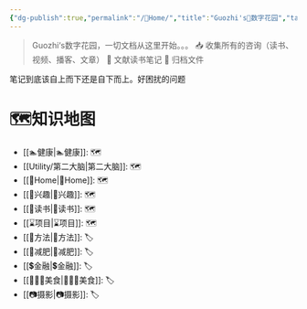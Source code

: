 ```yaml
---
{"dg-publish":true,"permalink":"/🌿Home/","title":"Guozhi's🌿数字花园","tags":["🗺","gardenEntry","gardenEntry","gardenEntry","gardenEntry","gardenEntry","gardenEntry"]}
---
```


  
> Guozhi‘s数字花园，一切文档从这里开始。。。
📥  收集所有的咨询（读书、视频、播客、文章）
🌱 文献读书笔记
🌲 归档文件

笔记到底该自上而下还是自下而上。好困扰的问题

# 🗺知识地图
- [[🏊健康\|🏊健康]]: 🗺
- [[Utility/第二大脑\|第二大脑]]: 🗺
- [[🌿Home\|🌿Home]]: 🗺
- [[🦦兴趣\|🦦兴趣]]: 🗺
- [[📖读书\|📖读书]]: 🗺
- [[⌛项目\|⌛项目]]: 🗺
- [[🥇方法\|🥇方法]]: 🏷
- [[🏃减肥\|🏃减肥]]: 🏷
- [[💲金融\|💲金融]]: 🏷
- [[👩🏻‍🍳美食\|👩🏻‍🍳美食]]: 🏷
- [[📷摄影\|📷摄影]]: 🏷


